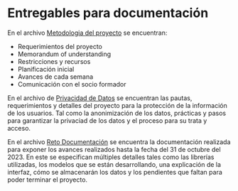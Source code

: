 # Entregables para documentación

En el archivo [Metodologia del proyecto](Metodologia_del_proyecto.pdf) se encuentran: 
 - Requerimientos del proyecto
 - Memorandum of understanding
 - Restricciones y recursos
 - Planificación inicial
 - Avances de cada semana
 - Comunicación con el socio formador

En el archivo de [Privacidad de Datos](PrivacidadDatos.pdf) se encuentran las pautas, requerimientos y detalles del proyecto para la protección de la información de los usuarios. Tal como la anonimización de los datos, prácticas y pasos para garantizar la privaciad de los datos y el proceso para su trata y acceso. 

En el archivo [Reto Documentación](Momento_de_Retroalimentación__Reto_Documentación.pdf) se encuentra la documentación realizada para exponer los avances realizados hasta la fecha del 31 de octubre del 2023. En este se especifican múltiples detalles tales como las librerías utilizadas, los modelos que se están desarrollando, una explicación de la interfaz, cómo se almacenarán los datos y los pendientes que faltan para poder terminar el proyecto.
